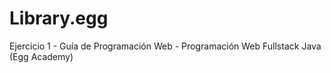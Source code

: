 # Library.egg
Ejercicio 1  - Guía de Programación Web - Programación Web Fullstack Java (Egg Academy)
